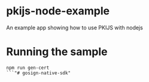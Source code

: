 # pkijs-node-example
An example app showing how to use PKIJS with nodejs

# Running the sample

```
npm run gen-cert
```"# gosign-native-sdk" 
